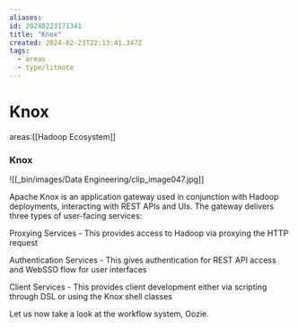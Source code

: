 ```yaml
---
aliases: 
id: 20240223171341
title: "Knox"
created: 2024-02-23T22:13:41.347Z
tags:
  - areas
  - type/litnote
---
```

# Knox

areas:[[Hadoop Ecosystem]]

### Knox

![[_bin/images/Data Engineering/clip_image047.jpg]]

Apache Knox is an application gateway used in conjunction with Hadoop deployments, interacting with REST APIs and UIs. The gateway delivers three types of user-facing services:

Proxying Services - This provides access to Hadoop via proxying the HTTP request

Authentication Services - This gives authentication for REST API access and WebSSO flow for user interfaces

Client Services - This provides client development either via scripting through DSL or using the Knox shell classes

Let us now take a look at the workflow system, Oozie. 
